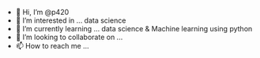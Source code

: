 - 👋 Hi, I’m @p420
- 👀 I’m interested in ... data science
- 🌱 I’m currently learning ... data science & Machine learning using python
- 💞️ I’m looking to collaborate on ...
- 📫 How to reach me ...

<!---
p420/p420 is a ✨ special ✨ repository because its `README.md` (this file) appears on your GitHub profile.
You can click the Preview link to take a look at your changes.
--->

